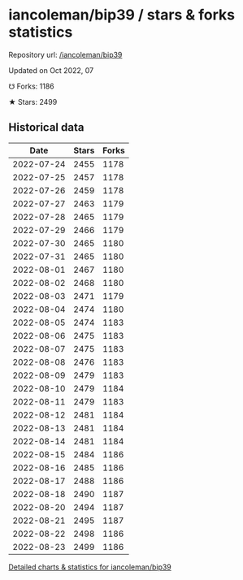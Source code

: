 # iancoleman/bip39 / stars & forks statistics

Repository url: [/iancoleman/bip39](https://github.com/iancoleman/bip39)

Updated on Oct 2022, 07

☋ Forks: 1186

★ Stars: 2499

## Historical data
| Date | Stars | Forks |
|------|-------|-------|
| 2022-07-24 | 2455 | 1178 | 
| 2022-07-25 | 2457 | 1178 | 
| 2022-07-26 | 2459 | 1178 | 
| 2022-07-27 | 2463 | 1179 | 
| 2022-07-28 | 2465 | 1179 | 
| 2022-07-29 | 2466 | 1179 | 
| 2022-07-30 | 2465 | 1180 | 
| 2022-07-31 | 2465 | 1180 | 
| 2022-08-01 | 2467 | 1180 | 
| 2022-08-02 | 2468 | 1180 | 
| 2022-08-03 | 2471 | 1179 | 
| 2022-08-04 | 2474 | 1180 | 
| 2022-08-05 | 2474 | 1183 | 
| 2022-08-06 | 2475 | 1183 | 
| 2022-08-07 | 2475 | 1183 | 
| 2022-08-08 | 2476 | 1183 | 
| 2022-08-09 | 2479 | 1183 | 
| 2022-08-10 | 2479 | 1184 | 
| 2022-08-11 | 2479 | 1183 | 
| 2022-08-12 | 2481 | 1184 | 
| 2022-08-13 | 2481 | 1184 | 
| 2022-08-14 | 2481 | 1184 | 
| 2022-08-15 | 2484 | 1186 | 
| 2022-08-16 | 2485 | 1186 | 
| 2022-08-17 | 2488 | 1186 | 
| 2022-08-18 | 2490 | 1187 | 
| 2022-08-20 | 2494 | 1187 | 
| 2022-08-21 | 2495 | 1187 | 
| 2022-08-22 | 2498 | 1186 | 
| 2022-08-23 | 2499 | 1186 | 


[Detailed charts & statistics for iancoleman/bip39](https://reviewgithub.com/rep/iancoleman/bip39)
